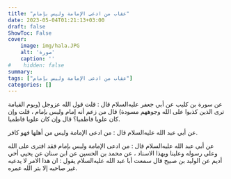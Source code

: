 ```yaml
---
title: "عقاب من ادعى الإمامة وليس بإمام"
date: 2023-05-04T01:21:13+03:00
draft: false
ShowToc: False
cover:
    image: img/hala.JPG
    alt: 'صورة'
    caption: ''
#    hidden: false
summary: 
tags: ["عقاب من ادعى الإمامة وليس بإمام"]
categories: []
---
```

عن سورة بن كليب عن أبي
جعفر عليه‌السلام قال : قلت قول الله عزوجل (ويوم القيامة ترى الذين
كذبوا على الله وجوههم مسودة) قال من زعم أنه إمام وليس بإمام ، قلت وإن كان علويا فاطميا؟ قال وإن كان علويا فاطميا.

عن أبي عبد الله
عليه‌السلام قال : من ادعى الإمامة وليس من أهلها فهو كافر.

عن أبي عبد الله عليه‌السلام
قال : من ادعى الإمامة وليس بإمام فقد افترى على الله وعلى رسوله وعلينا
وبهذا الاسناد ، عن محمد بن الحسين عن ابن سنان عن يحيى أخي
أديم عن الوليد بن صبيح قال سمعت أبا عبد الله عليه‌السلام يقول : ان هذا
الامر لا يدعيه غير صاحبه إلا بتر الله عمره.

